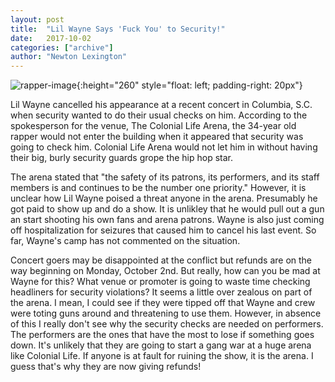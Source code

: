 ```yaml
---
layout: post
title:  "Lil Wayne Says 'Fuck You' to Security!"
date:   2017-10-02
categories: ["archive"]
author: "Newton Lexington"
---
```


![rapper-image](../){:height="260" style="float: left; padding-right: 20px"}


Lil Wayne cancelled his appearance at a recent concert in Columbia, S.C. when security wanted to do their usual checks on him. According to the spokesperson for the venue, The Colonial Life Arena,  the 34-year old rapper would not enter the building when it appeared that security was going to check him. Colonial Life Arena would not let him in without having their big, burly security guards grope the hip hop star. 

The arena stated that "the safety of its patrons, its performers, and its staff members is and continues to be the number one priority." However, it is unclear how Lil Wayne poised a threat anyone in the arena. Presumably he got paid to show up and do a show. It is unlikley that he would pull out a gun an start shooting his own fans and arena patrons. Wayne is also just coming off hospitalization for seizures that caused him to cancel his last event. So far, Wayne's camp has not commented on the situation. 

Concert goers may be disappointed at the conflict but refunds are on the way beginning on Monday, October 2nd. But really, how can you be mad at Wayne for this? What venue or promoter is going to waste time checking headliners for security violations? It seems a little over zealous on part of the arena. I mean, I could see if they were tipped off that Wayne and crew were toting guns around and threatening to use them. However, in absence of this I really don't see why the security checks are needed on performers. The performers are the ones that have the most to lose if something goes down. It's unlikely that they are going to start a gang war at a huge arena like Colonial Life. If anyone is at fault for ruining the show, it is the arena. I guess that's why they are now giving refunds! 
